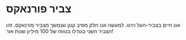 # צביר פורנאקס

אנו חיים בצביר-העל וירגו. למעשה אנו חלק מסיב קטן שנמשך מצביר פורנאקס. זהו הצביר
השני בגודלו בטווח של 100 מיליון שנות אור!
